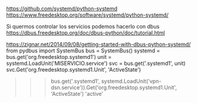 https://github.com/systemd/python-systemd
https://www.freedesktop.org/software/systemd/python-systemd/

Si quermos controlar los servicios podemos hacerlo con dbus
https://dbus.freedesktop.org/doc/dbus-python/doc/tutorial.html


https://zignar.net/2014/09/08/getting-started-with-dbus-python-systemd/
from pydbus import SystemBus
bus = SystemBus()
systemd = bus.get('org.freedesktop.systemd1')
unit = systemd.LoadUnit('MISERVICIO.service')
svc = bus.get('.systemd1', unit)
svc.Get('org.freedesktop.systemd1.Unit', 'ActiveState')


>>> bus.get('.systemd1', systemd.LoadUnit('vpn-dsn.service')).Get('org.freedesktop.systemd1.Unit', 'ActiveState')
'active'

